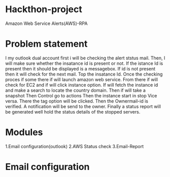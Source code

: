 # Hackthon-project 
Amazon Web Service Alerts(AWS)-RPA
# Problem statement
I my outlook dual account first i will be checking the alert ststus mail. 
Then, I will make sure whether the insatance id is present or not.
If the istance Id is present then it should be displayed is a messagebox.
If id is not present then it will check for the next mail. Top the insatance Id.
Once the checking proces if some there if will launch amazon web service.
From there if will check for EC2 and if will click instance option.
If will fetch the instance id and make a search to locate the country domain.
Then if will take a snapshot 
Then Control go to actions Then the instance start in stop Vice versa.
There the tag option will be clicked. Then the Ownermail-id is verified.
A notification will be send to the owner.
Finally a status report will be generated well hold the status details of the stopped servers.

# Modules
1.Email configuration(outlook)
2.AWS Status check
3.Email-Report

# Email configuration
